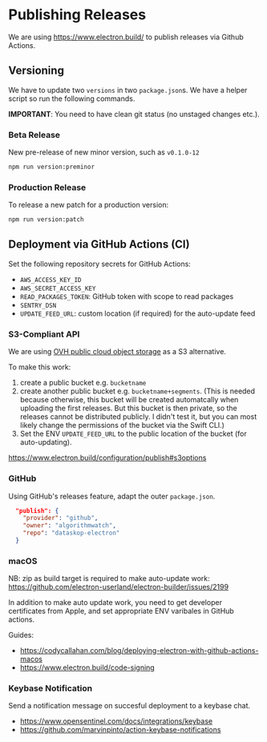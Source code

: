 # Publishing Releases

We are using <https://www.electron.build/> to publish releases via Github Actions.

## Versioning

We have to update two `versions` in two `package.json`s.
We have a helper script so run the following commands.

**IMPORTANT**: You need to have clean git status (no unstaged changes etc.).

### Beta Release

New pre-release of new minor version, such as `v0.1.0-12`

```bash
npm run version:preminor
```

### Production Release

To release a new patch for a production version:

```bash
npm run version:patch
```

## Deployment via GitHub Actions (CI)

Set the following repository secrets for GitHub Actions:

- `AWS_ACCESS_KEY_ID`
- `AWS_SECRET_ACCESS_KEY`
- `READ_PACKAGES_TOKEN`: GitHub token with scope to read packages
- `SENTRY_DSN`
- `UPDATE_FEED_URL`: custom location (if required) for the auto-update feed

### S3-Compliant API

We are using [OVH public cloud object storage](https://www.ovhcloud.com/en/public-cloud/object-storage/) as a S3 alternative.

To make this work:

1. create a public bucket e.g. `bucketname`
2. create another public bucket e.g. `bucketname+segments`. (This is needed because otherwise, this bucket will be created automatcally when uploading the first releases. But this bucket is then private, so the releases cannot be distributed publicly. I didn't test it, but you can most likely change the permissions of the bucket via the Swift CLI.)
3. Set the ENV `UPDATE_FEED_URL` to the public location of the bucket (for auto-updating).

<https://www.electron.build/configuration/publish#s3options>

### GitHub

Using GitHub's releases feature, adapt the outer `package.json`.

```json
  "publish": {
    "provider": "github",
    "owner": "algorithmwatch",
    "repo": "dataskop-electron"
  }
```

### macOS

NB: zip as build target is required to make auto-update work: https://github.com/electron-userland/electron-builder/issues/2199

In addition to make auto update work, you need to get developer certificates from Apple, and set appropriate ENV varibales in GitHub actions.

Guides:

- https://codycallahan.com/blog/deploying-electron-with-github-actions-macos
- https://www.electron.build/code-signing

### Keybase Notification

Send a notification message on succesful deployment to a keybase chat.

- https://www.opensentinel.com/docs/integrations/keybase
- https://github.com/marvinpinto/action-keybase-notifications
